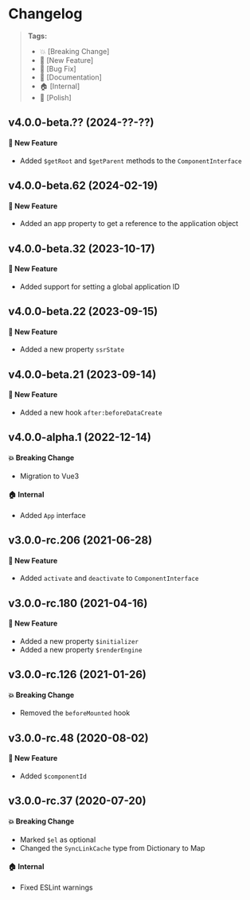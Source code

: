 Changelog
=========

> **Tags:**
> - :boom:       [Breaking Change]
> - :rocket:     [New Feature]
> - :bug:        [Bug Fix]
> - :memo:       [Documentation]
> - :house:      [Internal]
> - :nail_care:  [Polish]

## v4.0.0-beta.?? (2024-??-??)

#### :rocket: New Feature

* Added `$getRoot` and `$getParent` methods to the `ComponentInterface`

## v4.0.0-beta.62 (2024-02-19)

#### :rocket: New Feature

* Added an app property to get a reference to the application object

## v4.0.0-beta.32 (2023-10-17)

#### :rocket: New Feature

* Added support for setting a global application ID

## v4.0.0-beta.22 (2023-09-15)

#### :rocket: New Feature

* Added a new property `ssrState`

## v4.0.0-beta.21 (2023-09-14)

#### :rocket: New Feature

* Added a new hook `after:beforeDataCreate`

## v4.0.0-alpha.1 (2022-12-14)

#### :boom: Breaking Change

* Migration to Vue3

#### :house: Internal

* Added `App` interface

## v3.0.0-rc.206 (2021-06-28)

#### :rocket: New Feature

* Added `activate` and `deactivate` to `ComponentInterface`

## v3.0.0-rc.180 (2021-04-16)

#### :rocket: New Feature

* Added a new property `$initializer`
* Added a new property `$renderEngine`

## v3.0.0-rc.126 (2021-01-26)

#### :boom: Breaking Change

* Removed the `beforeMounted` hook

## v3.0.0-rc.48 (2020-08-02)

#### :rocket: New Feature

* Added `$componentId`

## v3.0.0-rc.37 (2020-07-20)

#### :boom: Breaking Change

* Marked `$el` as optional
* Changed the `SyncLinkCache` type from Dictionary to Map

#### :house: Internal

* Fixed ESLint warnings
